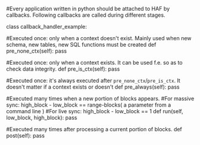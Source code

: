 #Every application written in python should be attached to HAF by callbacks. Following callbacks are called during different stages.

class callback_handler_example:

  #Executed once: only when a context doesn't exist. Mainly used when new schema, new tables, new SQL functions must be created
  def pre_none_ctx(self):
    pass

  #Executed once: only when a context exists. It can be used f.e. so as to check data integrity.
  def pre_is_ctx(self):
    pass

  #Executed once: it's always executed after `pre_none_ctx`/`pre_is_ctx`. It doesn't matter if a context exists or doesn't
  def pre_always(self):
    pass

  #Executed many times when a new portion of blocks appears.
  #For massive sync:  high_block - low_block == range-blocks( a parameter from a command line )
  #For live sync:     high_block - low_block == 1
  def run(self, low_block, high_block):
    pass

  #Executed many times after processing a current portion of blocks.
  def post(self):
    pass
